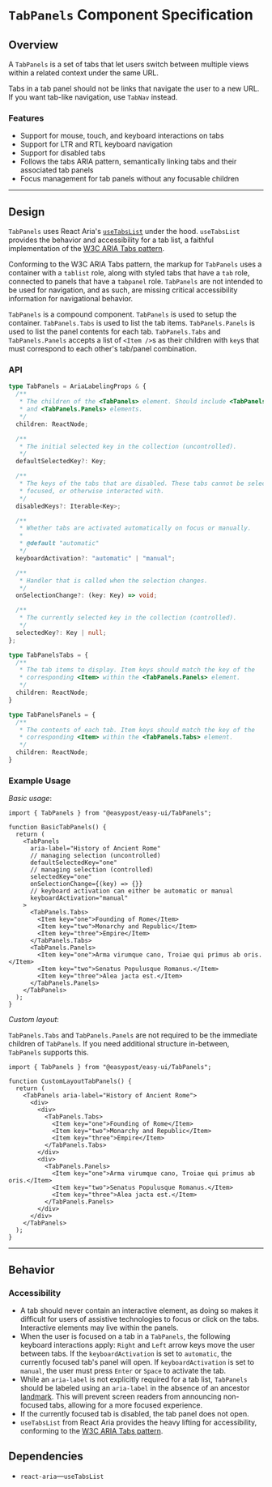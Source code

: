 # `TabPanels` Component Specification

## Overview

A `TabPanels` is a set of tabs that let users switch between multiple views within a related context under the same URL.

Tabs in a tab panel should not be links that navigate the user to a new URL. If you want tab-like navigation, use `TabNav` instead.

### Features

- Support for mouse, touch, and keyboard interactions on tabs
- Support for LTR and RTL keyboard navigation
- Support for disabled tabs
- Follows the tabs ARIA pattern, semantically linking tabs and their associated tab panels
- Focus management for tab panels without any focusable children

---

## Design

`TabPanels` uses React Aria's [`useTabsList`](https://react-spectrum.adobe.com/react-aria/useTabList.html) under the hood. `useTabsList` provides the behavior and accessibility for a tab list, a faithful implementation of the [W3C ARIA Tabs pattern](https://www.w3.org/WAI/ARIA/apg/patterns/tabs/).

Conforming to the W3C ARIA Tabs pattern, the markup for `TabPanels` uses a container with a `tablist` role, along with styled tabs that have a `tab` role, connected to panels that have a `tabpanel` role. `TabPanels` are not intended to be used for navigation, and as such, are missing critical accessibility information for navigational behavior.

`TabPanels` is a compound component. `TabPanels` is used to setup the container. `TabPanels.Tabs` is used to list the tab items. `TabPanels.Panels` is used to list the panel contents for each tab. `TabPanels.Tabs` and `TabPanels.Panels` accepts a list of `<Item />`s as their children with `key`s that must correspond to each other's tab/panel combination.

### API

```ts
type TabPanels = AriaLabelingProps & {
  /**
   * The children of the <TabPanels> element. Should include <TabPanels.Tabs>
   * and <TabPanels.Panels> elements.
   */
  children: ReactNode;

  /**
   * The initial selected key in the collection (uncontrolled).
   */
  defaultSelectedKey?: Key;

  /**
   * The keys of the tabs that are disabled. These tabs cannot be selected,
   * focused, or otherwise interacted with.
   */
  disabledKeys?: Iterable<Key>;

  /**
   * Whether tabs are activated automatically on focus or manually.
   *
   * @default "automatic"
   */
  keyboardActivation?: "automatic" | "manual";

  /**
   * Handler that is called when the selection changes.
   */
  onSelectionChange?: (key: Key) => void;

  /**
   * The currently selected key in the collection (controlled).
   */
  selectedKey?: Key | null;
};

type TabPanelsTabs = {
  /**
   * The tab items to display. Item keys should match the key of the
   * corresponding <Item> within the <TabPanels.Panels> element.
   */
  children: ReactNode;
}

type TabPanelsPanels = {
  /**
   * The contents of each tab. Item keys should match the key of the
   * corresponding <Item> within the <TabPanels.Tabs> element.
   */
  children: ReactNode;
}
```

### Example Usage

_Basic usage_:

```tsx
import { TabPanels } from "@easypost/easy-ui/TabPanels";

function BasicTabPanels() {
  return (
    <TabPanels
      aria-label="History of Ancient Rome"
      // managing selection (uncontrolled)
      defaultSelectedKey="one"
      // managing selection (controlled)
      selectedKey="one"
      onSelectionChange={(key) => {}}
      // keyboard activation can either be automatic or manual
      keyboardActivation="manual"
    >
      <TabPanels.Tabs>
        <Item key="one">Founding of Rome</Item>
        <Item key="two">Monarchy and Republic</Item>
        <Item key="three">Empire</Item>
      </TabPanels.Tabs>
      <TabPanels.Panels>
        <Item key="one">Arma virumque cano, Troiae qui primus ab oris.</Item>
        <Item key="two">Senatus Populusque Romanus.</Item>
        <Item key="three">Alea jacta est.</Item>
      </TabPanels.Panels>
    </TabPanels>
  );
}
```

_Custom layout_:

`TabPanels.Tabs` and `TabPanels.Panels` are not required to be the immediate children of `TabPanels`. If you need additional structure in-between, `TabPanels` supports this.

```tsx
import { TabPanels } from "@easypost/easy-ui/TabPanels";

function CustomLayoutTabPanels() {
  return (
    <TabPanels aria-label="History of Ancient Rome">
      <div>
        <div>
          <TabPanels.Tabs>
            <Item key="one">Founding of Rome</Item>
            <Item key="two">Monarchy and Republic</Item>
            <Item key="three">Empire</Item>
          </TabPanels.Tabs>
        </div>
        <div>
          <TabPanels.Panels>
            <Item key="one">Arma virumque cano, Troiae qui primus ab oris.</Item>
            <Item key="two">Senatus Populusque Romanus.</Item>
            <Item key="three">Alea jacta est.</Item>
          </TabPanels.Panels>
        </div>
      </div>
    </TabPanels>
  );
}
```

---

## Behavior

### Accessibility

- A tab should never contain an interactive element, as doing so makes it difficult for users of assistive technologies to focus or click on the tabs. Interactive elements may live within the panels.
- When the user is focused on a tab in a `TabPanels`, the following keyboard interactions apply: `Right` and `Left` arrow keys move the user between tabs. If the `keyboardActivation` is set to `automatic`, the currently focused tab's panel will open. If `keyboardActivation` is set to `manual`, the user must press `Enter` or `Space` to activate the tab.
- While an `aria-label` is not explicitly required for a tab list, `TabPanels` should be labeled using an `aria-label` in the absence of an ancestor [landmark](https://www.w3.org/WAI/GL/wiki/Using_ARIA_landmarks_to_identify_regions_of_a_page). This will prevent screen readers from announcing non-focused tabs, allowing for a more focused experience.
- If the currently focused tab is disabled, the tab panel does not open.
- `useTabsList` from React Aria provides the heavy lifting for accessibility, conforming to the [W3C ARIA Tabs pattern](https://www.w3.org/WAI/ARIA/apg/patterns/tabs/).


## Dependencies

- `react-aria`—`useTabsList`
